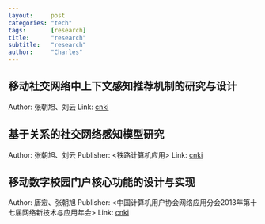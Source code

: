 ```yaml
---
layout:     post
categories: "tech"
tags:       [research]
title:      "research"
subtitle:   "research"
author:     "Charles"
---
```


## 移动社交网络中上下文感知推荐机制的研究与设计
Author: 张朝旭、刘云
Link: [cnki](http://cdmd.cnki.com.cn/Article/CDMD-10004-1013279806.htm)

## 基于关系的社交网络感知模型研究
Author: 张朝旭、刘云
Publisher: <铁路计算机应用>
Link: [cnki](http://www.cnki.com.cn/Article/CJFDTotal-TLJS201212005.htm)

## 移动数字校园门户核心功能的设计与实现
Author: 唐宏、张朝旭
Publisher: <中国计算机用户协会网络应用分会2013年第十七届网络新技术与应用年会>
Link: [cnki](http://d.g.wanfangdata.com.cn/Conference_8258043.aspx)